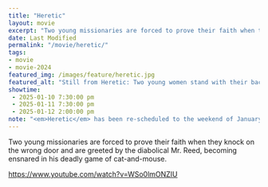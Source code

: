 ```yaml
---
title: "Heretic"
layout: movie
excerpt: "Two young missionaries are forced to prove their faith when they knock on the wrong door and are greeted by the diabolical Mr. Reed."
date: Last Modified
permalink: "/movie/heretic/"
tags: 
- movie
- movie-2024
featured_img: /images/feature/heretic.jpg
featured_alt: "Still from Heretic: Two young women stand with their backs to the camera, facing a house half-obscured by a flurry of snow."
showtime: 
 - 2025-01-10 7:30:00 pm
 - 2025-01-11 7:30:00 pm
 - 2025-01-12 2:00:00 pm
note: "<em>Heretic</em> has been re-scheduled to the weekend of January 10-12, 2025, due to a scheduling conflict. Also, Sunday's show is at 2:00pm. This will be the new regular Sunday showtime."
---
```


Two young missionaries are forced to prove their faith when they knock on the wrong door and are greeted by the diabolical Mr. Reed, becoming ensnared in his deadly game of cat-and-mouse.

https://www.youtube.com/watch?v=WSo0lmONZIU